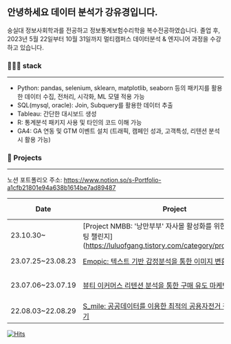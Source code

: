 ## 안녕하세요 데이터 분석가 강유경입니다.
숭실대 정보사회학과를 전공하고 정보통계보험수리학을 복수전공하였습니다.
졸업 후, 2023년 5월 22일부터 10월 31일까지 멀티캠퍼스 데이터분석 & 엔지니어 과정을 수강하고 있습니다.

### 👩🏻‍💻 stack
---
- Python: pandas, selenium, sklearn, matplotlib, seaborn 등의 패키지를 활용한 데이터 수집, 전처리, 시각화, ML 모델 적용 가능
- SQL(mysql, oracle): Join, Subquery를 활용한 데이터 추출
- Tableau: 간단한 대시보드 생성
- R: 통계분석 패키지 사용 및 타인의 코드 이해 가능
- GA4: GA 연동 및 GTM 이벤트 설치 (트래픽, 캠페인 성과, 고객특성, 리텐션 분석 시 활용 가능)

### 📑 Projects
---
노션 포트폴리오 주소: https://www.notion.so/s-Portfolio-a1cfb21801e94a638b1614be7ad89487

| Date | Project | Langauage & Tools |
| --- | --- | --- |
| 23.10.30~ | [Project NMBB: '낭만부부' 자사몰 활성화를 위한 그로스 마케팅 챌린지] (https://luluofgang.tistory.com/category/projects/NMBB) | GA4, Excel, Python|
| 23.07.25~23.08.23 | [Emopic: 텍스트 기반 감정분석을 통한 이미지 변환 서비스](https://github.com/KYK0328/emopic) | Python, Django |
| 23.07.06~23.07.19 | [뷰티 이커머스 리텐션 분석을 통한 구매 유도 마케팅 전략 제안](https://github.com/KYK0328/ecommerce) | Mysql, Pyspark, Excel |
| 22.08.03~22.08.29 | [S_mile: 공공데이터를 이용한 최적의 공용자전거 정류소 입지 찾기](https://github.com/KYK0328/public_bike) | Python |

[![Hits](https://hits.seeyoufarm.com/api/count/incr/badge.svg?url=https%3A%2F%2Fgithub.com%2FKYK0328&count_bg=%2379C83D&title_bg=%23555555&icon=&icon_color=%23E7E7E7&title=visits&edge_flat=false)](https://hits.seeyoufarm.com)
